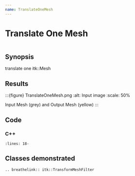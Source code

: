 ```yaml
---
name: TranslateOneMesh
---
```


# Translate One Mesh

```{index} single: TransformMeshFilter
```

## Synopsis

translate one itk::Mesh

## Results

:::{figure} TranslateOneMesh.png
:alt: Input image
:scale: 50%

Input Mesh (grey) and Output Mesh (yellow)
:::

## Code

### C++

```{literalinclude} Code.cxx
:lines: 18-
```

## Classes demonstrated

```{eval-rst}
.. breathelink:: itk::TransformMeshFilter
```
